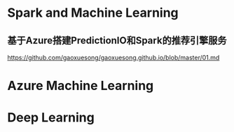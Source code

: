 # Spark and Machine Learning
## 基于Azure搭建PredictionIO和Spark的推荐引擎服务
https://github.com/gaoxuesong/gaoxuesong.github.io/blob/master/01.md

# Azure Machine Learning

# Deep Learning
